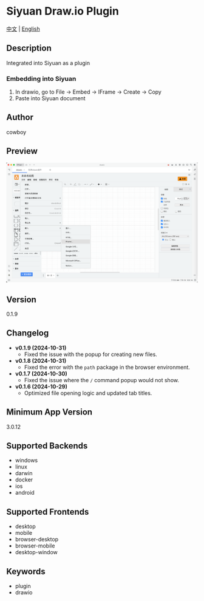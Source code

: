 
# Siyuan Draw.io Plugin

[中文](README_zh_CN.md) | [English](README.md)

## Description
Integrated into Siyuan as a plugin

### Embedding into Siyuan                                     
                                                              
1. In drawio, go to File -> Embed -> IFrame -> Create -> Copy 
2. Paste into Siyuan document   

## Author
cowboy

## Preview
![Preview](preview.png)

## Version
0.1.9

## Changelog
- **v0.1.9 (2024-10-31)**
  - Fixed the issue with the popup for creating new files.
- **v0.1.8 (2024-10-31)**
  - Fixed the error with the `path` package in the browser environment.
- **v0.1.7 (2024-10-30)**
  - Fixed the issue where the `/` command popup would not show.
- **v0.1.6 (2024-10-29)**
  - Optimized file opening logic and updated tab titles.

## Minimum App Version
3.0.12

## Supported Backends
- windows
- linux
- darwin
- docker
- ios
- android

## Supported Frontends
- desktop
- mobile
- browser-desktop
- browser-mobile
- desktop-window

## Keywords
- plugin
- drawio
